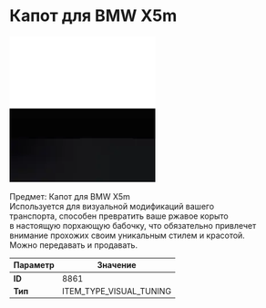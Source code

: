 # Капот для BMW X5m

![Item Image](../img/8861.webp?raw=true)

Предмет: Капот для BMW X5m<br>Используется для визуальной модификаций вашего<br>транспорта, способен превратить ваше ржавое корыто<br>в настоящую порхающую бабочку, что обязательно привлечет<br>внимание прохожих своим уникальным стилем и красотой.<br>Можно передавать и продавать.


| Параметр | Значение |
|----------|----------|
| **ID** | 8861 |
| **Тип** | ITEM_TYPE_VISUAL_TUNING |

